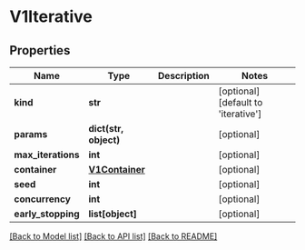 # V1Iterative

## Properties
Name | Type | Description | Notes
------------ | ------------- | ------------- | -------------
**kind** | **str** |  | [optional] [default to 'iterative']
**params** | **dict(str, object)** |  | [optional] 
**max_iterations** | **int** |  | [optional] 
**container** | [**V1Container**](V1Container.md) |  | [optional] 
**seed** | **int** |  | [optional] 
**concurrency** | **int** |  | [optional] 
**early_stopping** | **list[object]** |  | [optional] 

[[Back to Model list]](../README.md#documentation-for-models) [[Back to API list]](../README.md#documentation-for-api-endpoints) [[Back to README]](../README.md)


